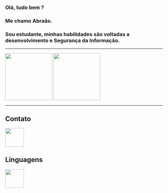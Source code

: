 ### Olá, tudo bem ?
### Me chamo Abraão.
### Sou estudante, minhas habilidades são voltadas a desenvolvimento e Segurança da Informação.

----

<div> 
   <img height="150m" src="https://github-readme-stats.vercel.app/api?username=abraaoteixeira&show_icons=true&theme=tokyonight"/>
  
  <img height="150m" src="https://github-readme-stats.vercel.app/api?usernameabraaoteixeira&layout=compact"/>
 <div>
 
----
   
## Contato

<a href="https:/www.linkedin.com/in/abraaoteixeira/">
  <img src="https://cdn.jsdelivr.net/gh/devicons/devicon/icons/linkedin/linkedin-original.svg" align="center" heigth="50" width="60">
</a>
   
## Linguagens
   
<div>
  
<img src="https://cdn.jsdelivr.net/gh/devicons/devicon/icons/dotnetcore/dotnetcore-original.svg" align="center" heigth="50" width="60">
